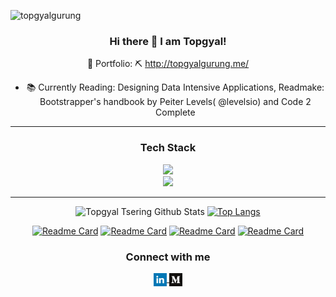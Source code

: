 
<div align="center">  <p align="left"><img src="https://komarev.com/ghpvc/?username=topgyalgurung&label=Profile%20views&color=0e75b6&style=flat" alt="topgyalgurung" /></p> 

### Hi there 👋  I am Topgyal!
💼 Portfolio: ⛏️ http://topgyalgurung.me/
 
* 📚 Currently Reading: Designing Data Intensive Applications, Readmake: Bootstrapper's handbook by Peiter Levels( @levelsio) and Code 2 Complete 

----------

### Tech Stack

<div align="center"> <img src="https://skillicons.dev/icons?i=js,react,typescript,next,css,html,tailwindcss,express,nodejs,python,flask" /> </div> <div align="center"> <img src="https://skillicons.dev/icons?i=mongodb,sqlite,postgres,redis,bash,linux,git,docker,postman" /> </div>

----------


![Topgyal Tsering Github Stats](https://github-readme-stats.vercel.app/api?username=topgyalgurung&count_private=true&show_icons=true&hide_border=true&show_icons=true&include_all_commits=true&count_private=true&line_height=21&text_color=000&icon_color=000&bg_color=0,ea6161,ffc64d,fffc4d,52fa5a&theme=graywhite)
[![Top Langs](https://github-readme-stats.vercel.app/api/top-langs/?username=topgyalgurung&langs_count=8&layout=compact)](https://github.com/binod164/github-readme-stats)

[![Readme Card](https://github-readme-stats.vercel.app/api/pin/?username=topgyalgurung&repo=draw-card-react-app)](https://github.com/topgyalgurung/draw-card-react-app)
[![Readme Card](https://github-readme-stats.vercel.app/api/pin/?username=topgyalgurung&repo=pokedox)](https://github.com/topgyalgurung/pokedox)
[![Readme Card](https://github-readme-stats.vercel.app/api/pin/?username=topgyalgurung&repo=jeopardy-game)](https://github.com/topgyalgurung/jeopardy-game)
[![Readme Card](https://github-readme-stats.vercel.app/api/pin/?username=topgyalgurung&repo=space-battle-simulator)](https://github.com/topgyalgurung/space-battle-simulator)

### Connect with me

<a href="https://www.linkedin.com/in/topgyalgurung/">
  <img align="center" alt="Topgyal Linkedin" width="21px" src="https://raw.githubusercontent.com/edent/SuperTinyIcons/099dc12b59179d07d534069bc8551718f786d91a/images/svg/linkedin.svg" />
</a>
<a href="https://topgyalgurung.medium.com">
  <img align="center" alt="Topgyal Tsering Medium" width="21px" src="https://raw.githubusercontent.com/edent/SuperTinyIcons/099dc12b59179d07d534069bc8551718f786d91a/images/svg/medium.svg" />
</a>
</br>
